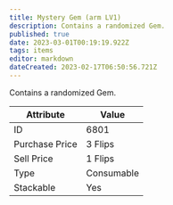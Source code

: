 ```yaml
---
title: Mystery Gem (arm LV1)
description: Contains a randomized Gem.
published: true
date: 2023-03-01T00:19:19.922Z
tags: items
editor: markdown
dateCreated: 2023-02-17T06:50:56.721Z
---
```


Contains a randomized Gem.

|Attribute|Value|
|-|-|
|ID|6801|
|Purchase Price|3 Flips|
|Sell Price|1 Flips|
|Type|Consumable|
|Stackable|Yes|


